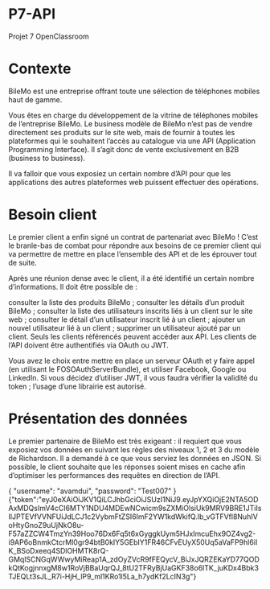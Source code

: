 # P7-API
 Projet 7 OpenClassroom

# Contexte
BileMo est une entreprise offrant toute une sélection de téléphones mobiles haut de gamme.

Vous êtes en charge du développement de la vitrine de téléphones mobiles de l’entreprise BileMo. Le business modèle de BileMo n’est pas de vendre directement ses produits sur le site web, mais de fournir à toutes les plateformes qui le souhaitent l’accès au catalogue via une API (Application Programming Interface). Il s’agit donc de vente exclusivement en B2B (business to business).

Il va falloir que vous exposiez un certain nombre d’API pour que les applications des autres plateformes web puissent effectuer des opérations.

# Besoin client
Le premier client a enfin signé un contrat de partenariat avec BileMo ! C’est le branle-bas de combat pour répondre aux besoins de ce premier client qui va permettre de mettre en place l’ensemble des API et de les éprouver tout de suite.

 Après une réunion dense avec le client, il a été identifié un certain nombre d’informations. Il doit être possible de :

consulter la liste des produits BileMo ;
consulter les détails d’un produit BileMo ;
consulter la liste des utilisateurs inscrits liés à un client sur le site web ;
consulter le détail d’un utilisateur inscrit lié à un client ;
ajouter un nouvel utilisateur lié à un client ;
supprimer un utilisateur ajouté par un client.
Seuls les clients référencés peuvent accéder aux API. Les clients de l’API doivent être authentifiés via OAuth ou JWT.

Vous avez le choix entre mettre en place un serveur OAuth et y faire appel (en utilisant le FOSOAuthServerBundle), et utiliser Facebook, Google ou LinkedIn. Si vous décidez d’utiliser JWT, il vous faudra vérifier la validité du token ; l’usage d’une librairie est autorisé.

# Présentation des données
Le premier partenaire de BileMo est très exigeant : il requiert que vous exposiez vos données en suivant les règles des niveaux 1, 2 et 3 du modèle de Richardson. Il a demandé à ce que vous serviez les données en JSON. Si possible, le client souhaite que les réponses soient mises en cache afin d’optimiser les performances des requêtes en direction de l’API.

{
    "username": "avamdui",
    "password": "Test007"
}
{"token":"eyJ0eXAiOiJKV1QiLCJhbGciOiJSUzI1NiJ9.eyJpYXQiOjE2NTA5ODAxMDQsImV4cCI6MTY1NDU4MDEwNCwicm9sZXMiOlsiUk9MRV9BRE1JTiIsIlJPTEVfVVNFUiJdLCJ1c2VybmFtZSI6ImF2YW1kdWkifQ.lb_vGTFVfl8NuhIVoHtyGnoZ9uUjNkO8u-F57aZZCW4TmzYn39Hoo76Dx6Fq5t6xGyggkUym5HJxImcuEhx9OZ4vg2-i9AP6oBnmkCtcrMl0gr94btB0kIY5GEbIY1FR46CFvEUyX50Uq5aVaFP9hl6iIK_BSoDxeeq4SDlOHMTK8rQ-GMqlSCNGqWWwyMiReap1A_zdOyZVcR9fFEQycV_BiJxJQRZEKaYD77QODkQtKogjnnxgM8w1RoVjBBaUqrQJ_8tU2TFRyBjUaGKF38o6lTK_juKDx4Bbk3TJEQLt3sJL_R7i-HjH_lP9_ml1KRo1l5La_h7ydKf2LcIN3g"}